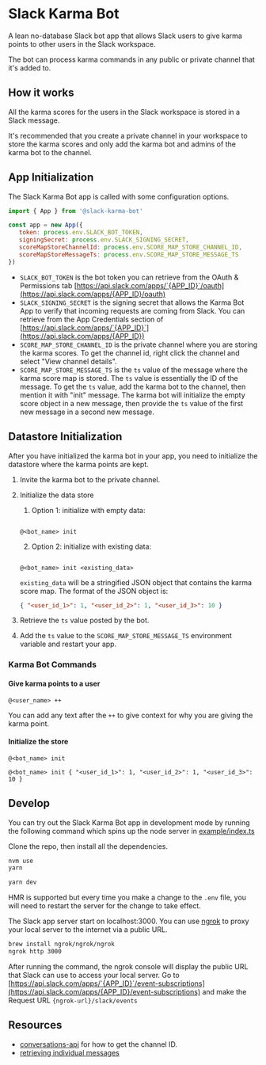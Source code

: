 # Slack Karma Bot

A lean no-database Slack bot app that allows Slack users to give karma points to other users in the Slack workspace.

The bot can process karma commands in any public or private channel that it's added to.

## How it works

All the karma scores for the users in the Slack workspace is stored in a Slack message.

It's recommended that you create a private channel in your workspace to store the karma scores and only add the karma bot and admins of the karma bot to the channel.

## App Initialization

The Slack Karma Bot app is called with some configuration options.

```js
import { App } from '@slack-karma-bot'

const app = new App({
   token: process.env.SLACK_BOT_TOKEN,
   signingSecret: process.env.SLACK_SIGNING_SECRET,
   scoreMapStoreChannelId: process.env.SCORE_MAP_STORE_CHANNEL_ID,
   scoreMapStoreMessageTs: process.env.SCORE_MAP_STORE_MESSAGE_TS
})
```

* `SLACK_BOT_TOKEN` is the bot token you can retrieve from the OAuth & Permissions tab [https://api.slack.com/apps/`{APP_ID}`/oauth](https://api.slack.com/apps/{APP_ID}/oauth)
* `SLACK_SIGNING_SECRET` is the signing secret that allows the Karma Bot App to verify that incoming requests are coming from Slack. You can retrieve from the App Credentials section of [https://api.slack.com/apps/`{APP_ID}`](https://api.slack.com/apps/{APP_ID})
* `SCORE_MAP_STORE_CHANNEL_ID` is the private channel where you are storing the karma scores. To get the channel id, right click the channel and select "View channel details".
* `SCORE_MAP_STORE_MESSAGE_TS` is the `ts` value of the message where the karma score map is stored. The `ts` value is essentially the ID of the message. To get the `ts` value, add the karma bot to the channel, then mention it with "init" message. The karma bot will initialize the empty score object in a new message, then provide the `ts` value of the first new message in a second new message.

## Datastore Initialization

After you have initialized the karma bot in your app, you need to initialize the datastore where the karma points are kept.

1. Invite the karma bot to the private channel.
2. Initialize the data store
   1. Option 1: initialize with empty data:

   ```

   @<bot_name> init

   ```

   2. Option 2: initialize with existing data:

   ```

   @<bot_name> init <existing_data>

   ```

   `existing_data` will be a stringified JSON object that contains the karma score map. The format of the JSON object is:

   ```json
   { "<user_id_1>": 1, "<user_id_2>": 1, "<user_id_3>": 10 }
   ```

3. Retrieve the `ts` value posted by the bot.
4. Add the `ts` value to the `SCORE_MAP_STORE_MESSAGE_TS` environment variable and restart your app.

### Karma Bot Commands

#### Give karma points to a user

```
@<user_name> ++
```

You can add any text after the `++` to give context for why you are giving the karma point.

#### Initialize the store

```
@<bot_name> init
```

```
@<bot_name> init { "<user_id_1>": 1, "<user_id_2>": 1, "<user_id_3>": 10 }
```

## Develop

You can try out the Slack Karma Bot app in development mode by running the following command which spins up the node server in [example/index.ts](/example/index.ts)

Clone the repo, then install all the dependencies.

```bash
nvm use
yarn
```

```bash
yarn dev
```

HMR is supported but every time you make a change to the `.env` file, you will need to restart the server for the change to take effect.

The Slack app server start on localhost:3000. You can use [ngrok](https://ngrok.com/) to proxy your local server to the internet via a public URL.

```bash
brew install ngrok/ngrok/ngrok
ngrok http 3000
```

After running the command, the ngrok console will display the public URL that Slack can use to access your local server. Go to [https://api.slack.com/apps/`{APP_ID}`/event-subscriptions](https://api.slack.com/apps/{APP_ID}/event-subscriptions) and make the Request URL `{ngrok-url}/slack/events`

## Resources

* [conversations-api](https://api.slack.com/docs/conversations-api) for how to get the channel ID.
* [retrieving individual messages](https://api.slack.com/messaging/retrieving#individual_messages)
